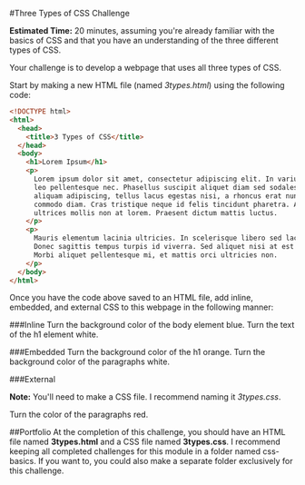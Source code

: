 #Three Types of CSS Challenge

**Estimated Time:** 20 minutes, assuming you're already familiar with the basics of CSS and that you have an understanding of the three different types of CSS.

Your challenge is to develop a webpage that uses all three types of CSS.

Start by making a new HTML file (named *3types.html*) using the following code:

```html
<!DOCTYPE html>
<html>
  <head>
    <title>3 Types of CSS</title>
  </head>
  <body>
    <h1>Lorem Ipsum</h1>
    <p>
      Lorem ipsum dolor sit amet, consectetur adipiscing elit. In varius pretium leo, et fermentum 
      leo pellentesque nec. Phasellus suscipit aliquet diam sed sodales. Proin posuere, libero non 
      aliquam adipiscing, tellus lacus egestas nisi, a rhoncus erat nunc quis libero. Proin non 
      commodo diam. Cras tristique neque id felis tincidunt pharetra. Aenean nec lorem at massa 
      ultrices mollis non at lorem. Praesent dictum mattis luctus.
    </p>
    <p>
      Mauris elementum lacinia ultricies. In scelerisque libero sed lacus pharetra eu blandit elit iaculis. 
      Donec sagittis tempus turpis id viverra. Sed aliquet nisi at est iaculis at semper eros laoreet. 
      Morbi aliquet pellentesque mi, et mattis orci ultricies non.
    </p>
  </body>
</html>
```

Once you have the code above saved to an HTML file, add inline, embedded, and external CSS to this webpage in the following manner:

###Inline
Turn the background color of the body element blue. Turn the text of the h1 element white.

###Embedded
Turn the background color of the h1 orange. Turn the background color of the paragraphs white.

###External

**Note:** You'll need to make a CSS file. I recommend naming it *3types.css*.

Turn the color of the paragraphs red.

##Portfolio
At the completion of this challenge, you should have an HTML file named **3types.html** and a CSS file named **3types.css**. I recommend keeping all completed challenges for this module in a folder named css-basics. If you want to, you could also make a separate folder exclusively for this challenge.
